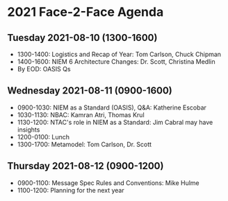 # 2021 Face-2-Face Agenda

## Tuesday 2021-08-10 (1300-1600)

- 1300-1400: Logistics and Recap of Year: Tom Carlson, Chuck Chipman
- 1400-1600: NIEM 6 Architecture Changes: Dr. Scott, Christina Medlin
- By EOD: OASIS Qs

## Wednesday 2021-08-11 (0900-1600)

- 0900-1030: NIEM as a Standard (OASIS), Q&A: Katherine Escobar
- 1030-1130: NBAC: Kamran Atri, Thomas Krul
- 1130-1200: NTAC's role in NIEM as a Standard: Jim Cabral may have insights
- 1200-0100: Lunch
- 1300-1700: Metamodel: Tom Carlson, Dr. Scott

## Thursday 2021-08-12 (0900-1200)

- 0900-1100: Message Spec Rules and Conventions: Mike Hulme
- 1100-1200: Planning for the next year
